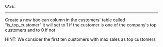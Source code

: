 `CASE:`
***
Create a new boolean column in the customers' table called “is_top_customer” it will set to 1 if the customer is one of the company's top customers and to 0 if not

HINT: We consider the first ten customers with max sales as top customers



